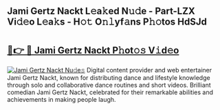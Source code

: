 ## Jami Gertz Nackt L𝚎a𝚔ed N𝚞𝚍e - Part-LZX Vi𝚍𝚎o L𝚎a𝚔s - H𝚘𝚝 O𝚗𝚕yf𝚊ns P𝚑𝚘tos HdSJd

# <h2><a href="http://kfdb31.oniu.top/?m=Jami+Gertz+Nackt">🔗👉 🔴 Jami Gertz Nackt P𝚑ot𝚘𝚜 V𝚒d𝚎o</a></h2>

[![Jami Gertz Nackt Nu𝚍e𝚜](https://i.imgur.com/0qMVB7G.gif)](http://kfdb31.oniu.top/?m=Jami+Gertz+Nackt)
Digital content provider and web entertainer Jami Gertz Nackt, known for distributing dance and lifestyle knowledge through solo and collaborative dance routines and short videos. Brilliant comedian Jami Gertz Nackt, celebrated for their remarkable abilities and achievements in making people laugh.  

